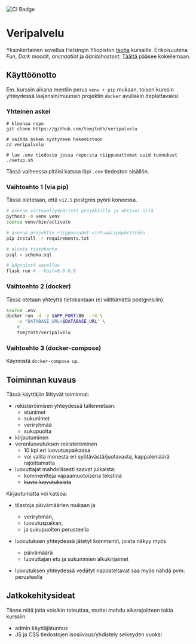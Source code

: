 ![CI Badge](https://github.com/tomjtoth/veripalvelu/actions/workflows/deploy.yml/badge.svg?branch=main)

# Veripalvelu

Yksinkertainen sovellus Helsingin Yliopiston [tsoha](https://hy-tsoha.github.io/materiaali/) kurssille. Erikoisuutena _Fun_, _Dark_ moodit, _animaatiot_ ja _äänitehosteet_. [Täältä](https://apps.ttj.hu/veripalvelu) pääsee kokeilemaan.

## Käyttöönotto

Em. kurssin aikana mentiin perus `venv + pip` mukaan, toisen kurssin yhteydessä laajensin/muunsin projektin `docker` avullakin deplattavaksi.

### Yhteinen askel

```shell
# kloonaa repo
git clone https://github.com/tomjtoth/veripalvelu

# vaihda äsken syntyneen hakemistoon
cd veripalvelu

# luo .env tiedosto jossa repo:sta riippumattomat uuid tunnukset
./setup.sh
```

Tässä vaiheessa pitäisi katsoa läpi `.env` tiedoston sisällön.

### Vaihtoehto 1 (via pip)

Tässä oletetaan, että `v12.5` postgres pyörii koneessa.

```sh
# asenna virtuaaliympäristö projektille ja aktivoi sitä
python3 -m venv venv
source venv/bin/activate

# asenna projektin riippuvuudet virtuaaliympäristöön
pip install -r requirements.txt

# alusta tietokanta
psql < schema.sql

# käynnistä sovellus
flask run # --host=0.0.0.0
```

 ### Vaihtoehto 2 (docker)

Tässä otetaan yhteyttä tietokantaan (ei välttämättä postgres:iin).

```sh
source .env
docker run -d -p $APP_PORT:80 --rm \
    -e "DATABASE_URL=$DATABASE_URL" \
    # ...
    tomjtoth/veripalvelu
```

### Vaihtoehto 3 (docker-compose)

Käynnistä `docker-compose up`.

## Toiminnan kuvaus

Tässä käyttäjiin liittyvät toiminnat:

- rekisteröimisen yhteydessä tallennetaan:
    - etunimet
    - sukunimet
    - veriryhmää
    - sukupuolta
- kirjautuminen
- verenluovutuksen rekisteröminen
    - 10 kpl eri luovutuspaikassa
    - voi valita monesta eri syötävästä/juotavasta, kappalemäärä rajoittamatta
- luovuttajat mahdollisesti saavat julkaista:
    - kommentteja vapaamuotoisena tekstinä
    - ~~kuvia luovutuksista~~

Kirjautumatta voi katsoa:

- tilastoja päivämäärien mukaan ja
    - veriryhmän,
    - luovutuspaikan,
    - ja sukupuolten perusteella

- luovutuksen yhteydessä jätetyt kommentit, joista näkyy myös
    - päivämäärä
    - luovuttajan etu ja sukunimien alkukirjaimet

- luovutuksen yhteydessä vedätyt naposteltavat saa myös nähdä pvm: perusteella 

## Jatkokehitysideat

Tänne niitä joita voisikin toteuttaa, muttei mahdu aikarajoitteen takia kurssiin.

- admin käyttäjätunnus
- JS ja CSS tiedostojen isosiivous/yhdistely selkeyden vuoksi
